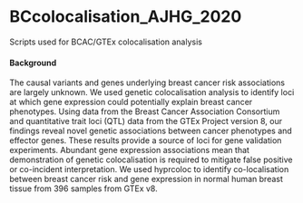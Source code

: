 # BCcolocalisation_AJHG_2020
Scripts used for BCAC/GTEx colocalisation analysis 


#### Background 
The causal variants and genes underlying breast cancer risk associations are largely unknown. We used genetic colocalisation analysis to identify loci at which gene expression could potentially explain breast cancer phenotypes. Using data from the Breast Cancer Association Consortium and quantitative trait loci (QTL) data from the GTEx Project version 8, our findings reveal novel genetic associations between cancer phenotypes and effector genes. These results provide a source of loci for gene validation experiments.
Abundant gene expression associations mean that demonstration of genetic colocalisation is required to mitigate false positive or co-incident interpretation. We used hyprcoloc to identify co-localisation between breast cancer risk and gene expression in normal human breast tissue from 396 samples from GTEx v8. 
